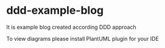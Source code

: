 # ddd-example-blog
It is example blog created according DDD approach

To view diagrams please install PlantUML plugin for your IDE 